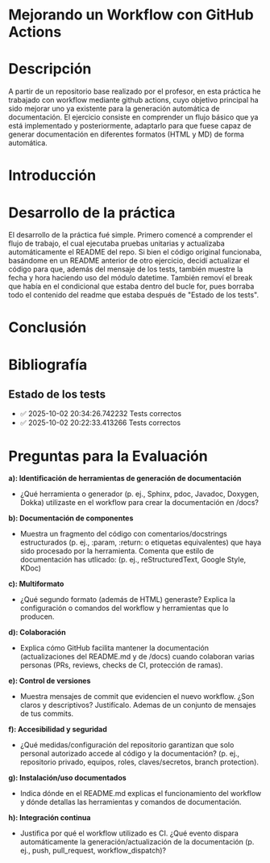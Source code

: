 # Mejorando un Workflow con GitHub Actions

# Descripción
A partir de un repositorio base realizado por el profesor, en esta práctica he trabajado con workflow mediante github actions, cuyo objetivo principal ha sido mejorar uno ya existente para la generación automática de documentación. El ejercicio consiste en comprender un flujo básico que ya está implementado y posteriormente, adaptarlo para que fuese capaz de generar documentación en diferentes formatos (HTML y MD) de forma automática.

# Introducción


# Desarrollo de la práctica
El desarrollo de la práctica fué simple. Primero comencé a comprender el flujo de trabajo, el cual ejecutaba pruebas unitarias y actualizaba automáticamente el README del repo. Si bien el código original funcionaba, basándome en un README anterior de otro ejercicio, decidí actualizar el código para que, además del mensaje de los tests, también muestre la fecha y hora haciendo uso del módulo datetime. También removí el break que había en el condicional que estaba dentro del bucle for, pues borraba todo el contenido del readme que estaba después de "Estado de los tests".
# Conclusión
# Bibliografía

## Estado de los tests
- ✅ 2025-10-02 20:34:26.742232 Tests correctos
- ✅ 2025-10-02 20:22:33.413266 Tests correctos

# Preguntas para la Evaluación

**a): Identificación de herramientas de generación de documentación**
- ¿Qué herramienta o generador (p. ej., Sphinx, pdoc, Javadoc, Doxygen, Dokka) utilizaste en el workflow para crear la documentación en /docs?

**b): Documentación de componentes**
- Muestra un fragmento del código con comentarios/docstrings estructurados (p. ej., :param, :return: o etiquetas equivalentes) que haya sido procesado por la herramienta. Comenta que estilo de documentación has utlicado: (p. ej., reStructuredText, Google Style, KDoc)

**c): Multiformato**
- ¿Qué segundo formato (además de HTML) generaste? Explica la configuración o comandos del workflow y herramientas que lo producen.

**d): Colaboración**
- Explica cómo GitHub facilita mantener la documentación (actualizaciones del README.md y de /docs) cuando colaboran varias personas (PRs, reviews, checks de CI, protección de ramas).

**e): Control de versiones**
- Muestra mensajes de commit que evidencien el nuevo workflow. ¿Son claros y descriptivos? Justifícalo. Ademas de un conjunto de mensajes de tus commits.

**f): Accesibilidad y seguridad**
- ¿Qué medidas/configuración del repositorio garantizan que solo personal autorizado accede al código y la documentación? (p. ej., repositorio privado, equipos, roles, claves/secretos, branch protection).

**g): Instalación/uso documentados**
- Indica dónde en el README.md explicas el funcionamiento del workflow y dónde detallas las herramientas y comandos de documentación.

**h): Integración continua**
- Justifica por qué el workflow utilizado es CI. ¿Qué evento dispara automáticamente la generación/actualización de la documentación (p. ej., push, pull_request, workflow_dispatch)?
